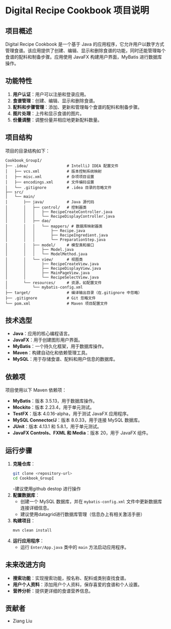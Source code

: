 # Digital Recipe Cookbook 项目说明

## 项目概述
Digital Recipe Cookbook 是一个基于 Java 的应用程序，它允许用户以数字方式管理食谱。该应用提供了创建、编辑、显示和删除食谱的功能，同时还能管理每个食谱的配料和制备步骤。应用使用 JavaFX 构建用户界面，MyBatis 进行数据库操作。

## 功能特性
1. **用户认证**：用户可以注册和登录应用。
2. **食谱管理**：创建、编辑、显示和删除食谱。
3. **配料和步骤管理**：添加、更新和管理每个食谱的配料和制备步骤。
4. **图片处理**：上传和显示食谱的图片。
5. **份量调整**：调整份量并相应地更新配料数量。

## 项目结构
项目的目录结构如下：
```
Cookbook_GroupI/
├── .idea/                 # IntelliJ IDEA 配置文件
│   ├── vcs.xml            # 版本控制系统映射
│   ├── misc.xml           # 杂项项目设置
│   ├── encodings.xml      # 文件编码设置
│   └── .gitignore         # .idea 目录的忽略文件
├── src/
│   └── main/
│       ├── java/          # Java 源代码
│       │   ├── control/   # 控制器类
│       │   │   ├── RecipeCreateController.java
│       │   │   └── RecipeDisplayController.java
│       │   ├── dao/
│       │   │   └── mappers/ # 数据库映射器类
│       │   │       ├── Recipe.java
│       │   │       ├── RecipeIngredient.java
│       │   │       └── PreparationStep.java
│       │   ├── model/     # 模型类和接口
│       │   │   ├── Model.java
│       │   │   └── ModelMethod.java
│       │   └── view/      # 视图类
│       │       ├── RecipeCreateView.java
│       │       ├── RecipeDisplayView.java
│       │       ├── MainPageView.java
│       │       └── RecipeSelectView.java
│       └── resources/     # 资源，如配置文件
│           └── mybatis-config.xml
├── target/                # 编译输出目录（在.gitignore 中忽略）
├── .gitignore             # Git 忽略文件
└── pom.xml                # Maven 项目配置文件
```

## 技术选型
- **Java**：应用的核心编程语言。
- **JavaFX**：用于创建图形用户界面。
- **MyBatis**：一个持久化框架，用于数据库操作。
- **Maven**：构建自动化和依赖管理工具。
- **MySQL**：用于存储食谱、配料和用户信息的数据库。

## 依赖项
项目使用以下 Maven 依赖项：
- **MyBatis**：版本 3.5.13，用于数据库操作。
- **Mockito**：版本 2.23.4，用于单元测试。
- **TestFX**：版本 4.0.16-alpha，用于测试 JavaFX 应用程序。
- **MySQL Connector/J**：版本 8.0.33，用于连接 MySQL 数据库。
- **JUnit**：版本 4.13.1 和 5.8.1，用于单元测试。
- **JavaFX Controls、FXML 和 Media**：版本 20，用于 JavaFX 组件。

## 运行步骤
1. **克隆仓库**：
    ```sh
    git clone <repository-url>
    cd Cookbook_GroupI
    ```
    -建议使用github destop 进行操作
2. **配置数据库**：
    - 创建一个 MySQL 数据库，并在 `mybatis-config.xml` 文件中更新数据库连接详细信息。
    - 建议使用datagrid进行数据库管理（信息办上有相关激活手册）
3. **构建项目**：
    ```sh
    mvn clean install
    ```
4. **运行应用程序**：
    - 运行 `Enter/App.java` 类中的 `main` 方法启动应用程序。

## 未来改进方向
- **搜索功能**：实现搜索功能，按名称、配料或类别查找食谱。
- **用户个人资料**：添加用户个人资料，保存喜爱的食谱和个人设置。
- **营养分析**：提供更详细的食谱营养信息。

## 贡献者
- Ziang Liu
